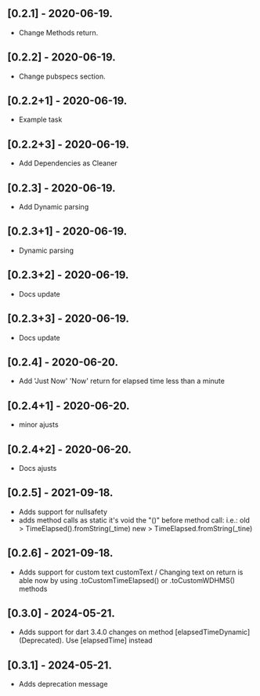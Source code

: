 ## [0.2.1] - 2020-06-19.

- Change Methods return.

## [0.2.2] - 2020-06-19.

- Change pubspecs section.

## [0.2.2+1] - 2020-06-19.

- Example task

## [0.2.2+3] - 2020-06-19.

- Add Dependencies as Cleaner

## [0.2.3] - 2020-06-19.

- Add Dynamic parsing

## [0.2.3+1] - 2020-06-19.

- Dynamic parsing

## [0.2.3+2] - 2020-06-19.

- Docs update

## [0.2.3+3] - 2020-06-19.

- Docs update

## [0.2.4] - 2020-06-20.

- Add 'Just Now' 'Now' return for elapsed time less than a minute

## [0.2.4+1] - 2020-06-20.

- minor ajusts

## [0.2.4+2] - 2020-06-20.

- Docs ajusts

## [0.2.5] - 2021-09-18.

- Adds support for nullsafety
- adds method calls as static
  it's void the "()" before method call:
  i.e.: old > TimeElapsed().fromString(\_time)
  new > TimeElapsed.fromString(\_tine)

## [0.2.6] - 2021-09-18.

- Adds support for custom text
  customText / Changing text on return is able now by using .toCustomTimeElapsed() or .toCustomWDHMS() methods

## [0.3.0] - 2024-05-21.

- Adds support for dart 3.4.0
  changes on method [elapsedTimeDynamic] (Deprecated). Use [elapsedTime] instead

## [0.3.1] - 2024-05-21.

- Adds deprecation message
